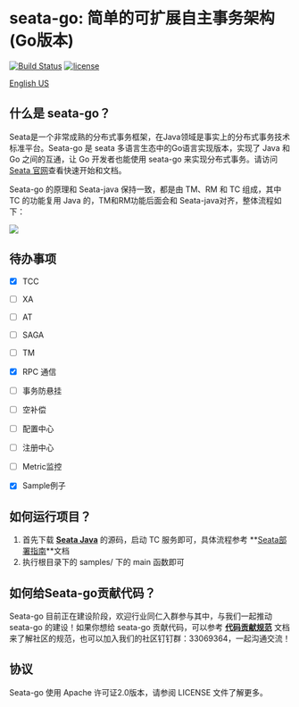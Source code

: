 
# seata-go: 简单的可扩展自主事务架构(Go版本)

[![Build Status](https://github.com/seata/seata/workflows/build/badge.svg?branch=develop)](https://github.com/seata/seata/actions)
[![license](https://img.shields.io/github/license/seata/seata.svg)](https://www.apache.org/licenses/LICENSE-2.0.html)

[English US](./README.md)

## 什么是 seata-go？

Seata是一个非常成熟的分布式事务框架，在Java领域是事实上的分布式事务技术标准平台。Seata-go 是 seata 多语言生态中的Go语言实现版本，实现了 Java 和 Go 之间的互通，让 Go 开发者也能使用 seata-go 来实现分布式事务。请访问[Seata 官网](https://seata.io/zh-cn/)查看快速开始和文档。

Seata-go 的原理和 Seata-java 保持一致，都是由 TM、RM 和 TC 组成，其中 TC 的功能复用 Java 的，TM和RM功能后面会和 Seata-java对齐，整体流程如下：

![](https://user-images.githubusercontent.com/68344696/145942191-7a2d469f-94c8-4cd2-8c7e-46ad75683636.png)

## 待办事项

- [x] TCC
- [ ] XA
- [ ] AT
- [ ] SAGA
- [ ] TM
- [x] RPC 通信
- [ ] 事务防悬挂
- [ ] 空补偿
- [ ] 配置中心
- [ ] 注册中心
- [ ] Metric监控
- [x] Sample例子


## 如何运行项目？

1. 首先下载 [**Seata Java**](https://github.com/seata/seata/tree/v1.5.2) 的源码，启动 TC 服务即可，具体流程参考 **[Seata部署指南](https://seata.io/zh-cn/docs/ops/deploy-guide-beginner.ht)**文档
2. 执行根目录下的 samples/ 下的 main 函数即可


## 如何给Seata-go贡献代码？

Seata-go 目前正在建设阶段，欢迎行业同仁入群参与其中，与我们一起推动 seata-go 的建设！如果你想给 seata-go 贡献代码，可以参考 **[代码贡献规范](./CONTRIBUTING.md)** 文档来了解社区的规范，也可以加入我们的社区钉钉群：33069364，一起沟通交流！

## 协议

Seata-go 使用 Apache 许可证2.0版本，请参阅 LICENSE 文件了解更多。